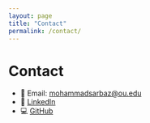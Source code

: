 ```yaml
---
layout: page
title: "Contact"
permalink: /contact/
---
```


# Contact

- 📧 Email: mohammadsarbaz@ou.edu  
- 🔗 [LinkedIn](https://www.linkedin.com/in/mohammadsarbaz)  
- 💻 [GitHub](https://github.com/sarbaz-mohammad)  
